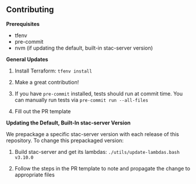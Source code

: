 ## Contributing

**Prerequisites**

- tfenv
- pre-commit
- nvm (if updating the default, built-in stac-server version)

**General Updates**

1. Install Terraform: `tfenv install`

2. Make a great contribution!

3. If you have `pre-commit` installed, tests should run at commit time. You can manually run tests via `pre-commit run --all-files`

4. Fill out the PR template

**Updating the Default, Built-In stac-server Version**

We prepackage a specific stac-server version with each release of this repository. To change this prepackaged version:

1. Build stac-server and get its lambdas: `./utils/update-lambdas.bash v3.10.0`

2. Follow the steps in the PR template to note and propagate the change to appropriate files
